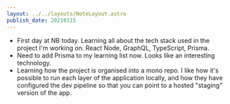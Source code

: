 ```yaml
---
layout: ../../layouts/NoteLayout.astro
publish_date: 20210315
---
```


- First day at NB today. Learning all about the tech stack used in the project I'm working on. React Node, GraphQL, TypeScript, Prisma.
- Need to add Prisma to my learning list now. Looks like an interesting technology.
- Learning how the project is organised into a mono repo. I like how it's possible to run each layer of the application locally, and how they have configured the dev pipeline so that you can point to a hosted "staging" version of the app.
